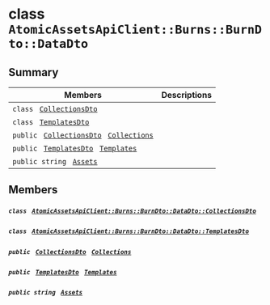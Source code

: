 # class `AtomicAssetsApiClient::Burns::BurnDto::DataDto` 

## Summary

 Members                                | Descriptions                                
----------------------------------------|---------------------------------------------
`class ` [`CollectionsDto`](.github/workflows/documentation/md/AtomicAssetsApiClient--Burns--BurnDto--DataDto--CollectionsDto.md#class_atomic_assets_api_client_1_1_burns_1_1_burn_dto_1_1_data_dto_1_1_collections_dto)        | 
`class ` [`TemplatesDto`](.github/workflows/documentation/md/AtomicAssetsApiClient--Burns--BurnDto--DataDto--TemplatesDto.md#class_atomic_assets_api_client_1_1_burns_1_1_burn_dto_1_1_data_dto_1_1_templates_dto)        | 
`public ` [`CollectionsDto`](.github/workflows/documentation/md/AtomicAssetsApiClient--Burns--BurnDto--DataDto--CollectionsDto.md#class_atomic_assets_api_client_1_1_burns_1_1_burn_dto_1_1_data_dto_1_1_collections_dto)` ` [`Collections`](#class_atomic_assets_api_client_1_1_burns_1_1_burn_dto_1_1_data_dto_1a2bc01f092566afa3ed263cb706f4c2f5) | 
`public ` [`TemplatesDto`](.github/workflows/documentation/md/AtomicAssetsApiClient--Burns--BurnDto--DataDto--TemplatesDto.md#class_atomic_assets_api_client_1_1_burns_1_1_burn_dto_1_1_data_dto_1_1_templates_dto)` ` [`Templates`](#class_atomic_assets_api_client_1_1_burns_1_1_burn_dto_1_1_data_dto_1a5be33ec113d1815470242d3e117adbd7) | 
`public string ` [`Assets`](#class_atomic_assets_api_client_1_1_burns_1_1_burn_dto_1_1_data_dto_1add7a6c8721ab494bfbb6bec5c0de3ede) | 

## Members

##### `class ` [`AtomicAssetsApiClient::Burns::BurnDto::DataDto::CollectionsDto`](.github/workflows/documentation/md/AtomicAssetsApiClient--Burns--BurnDto--DataDto--CollectionsDto.md#class_atomic_assets_api_client_1_1_burns_1_1_burn_dto_1_1_data_dto_1_1_collections_dto) 

##### `class ` [`AtomicAssetsApiClient::Burns::BurnDto::DataDto::TemplatesDto`](.github/workflows/documentation/md/AtomicAssetsApiClient--Burns--BurnDto--DataDto--TemplatesDto.md#class_atomic_assets_api_client_1_1_burns_1_1_burn_dto_1_1_data_dto_1_1_templates_dto) 

##### `public ` [`CollectionsDto`](.github/workflows/documentation/md/AtomicAssetsApiClient--Burns--BurnDto--DataDto--CollectionsDto.md#class_atomic_assets_api_client_1_1_burns_1_1_burn_dto_1_1_data_dto_1_1_collections_dto)` ` [`Collections`](#class_atomic_assets_api_client_1_1_burns_1_1_burn_dto_1_1_data_dto_1a2bc01f092566afa3ed263cb706f4c2f5) 

##### `public ` [`TemplatesDto`](.github/workflows/documentation/md/AtomicAssetsApiClient--Burns--BurnDto--DataDto--TemplatesDto.md#class_atomic_assets_api_client_1_1_burns_1_1_burn_dto_1_1_data_dto_1_1_templates_dto)` ` [`Templates`](#class_atomic_assets_api_client_1_1_burns_1_1_burn_dto_1_1_data_dto_1a5be33ec113d1815470242d3e117adbd7) 

##### `public string ` [`Assets`](#class_atomic_assets_api_client_1_1_burns_1_1_burn_dto_1_1_data_dto_1add7a6c8721ab494bfbb6bec5c0de3ede) 

